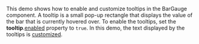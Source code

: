 This demo shows how to enable and customize tooltips in the BarGauge component. A tooltip is a small pop-up rectangle that displays the value of the bar that is currently hovered over. To enable the tooltips, set the **tooltip**.[enabled](/Documentation/ApiReference/UI_Components/dxBarGauge/Configuration/tooltip/#enabled) property to `true`. In this demo, the text displayed by the tooltips is [customized](/Documentation/ApiReference/UI_Components/dxBarGauge/Configuration/tooltip/#customizeTooltip).